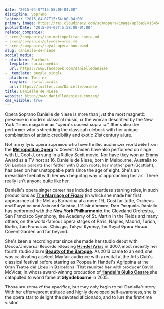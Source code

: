```yaml
---
date: "2015-04-07T15:58:00-04:00"
discipline: Soprano
lastmod: "2015-04-07T15:58:00-04:00"
primary_image: https://res.cloudinary.com/schmopera/image/upload/v1545409169/media/webhook-uploads/1428436615402/DanielledeNiese-Website.jpg.jpg
publishDate: "2015-04-07T15:58:00-04:00"
related_companies:
- scene/companies/the-metropolitan-opera.md
- scene/companies/glyndebourne.md
- scene/companies/royal-opera-house.md
slug: danielle-de-niese
social_media:
- platform: Facebook
  template: social-media
  url: https://www.facebook.com/danielledeniese
- _template: people_single
  platform: Twitter
  template: social-media
  url: https://twitter.com/Danielledeniese
title: Danielle de Niese
website: http://www.danielledeniese.com/en/
cms_visible: true
---
```


<p>
	Opera Soprano Danielle de Niese is more than just the most magnetic presence in modern classical music, or the woman described by the New York Times magazine as "opera's coolest soprano." She's also the performer who's shredding the classical rulebook with her unique combination of artistic credibility and exotic 21st century allure.
</p>
<p>
	Not many lyric opera sopranos who have thrilled audiences worldwide from the <a href="https://www.metoperafamily.org/"><strong>Metropolitan Opera</strong></a> to Covent Garden have also performed on stage with LL Cool J, or sung in a Ridley Scott movie. Nor have they won an Emmy Award as a TV host at 16. Danielle de Niese, born in Melbourne, Australia to Sri Lankan parents (her father with Dutch roots, her mother part-Scottish), has been on her unstoppable path since the age of eight. She's an irresistible fireball with her own beguiling way of approaching her art. There really isn't anyone quite like her.
</p>
<p>
	Danielle's opera singer career has included countless starring roles, in such productions as <a href="http://www.danielledeniese.com/index.php/en/music/dvds"><strong>The Marriage of Figaro</strong></a> (in which she made her first appearance at the Met as Barbarina at a mere 19), Così fan tutte, Orpheus and Eurydice and Acis and Galatea, L'Elisir d'amore, Don Pasquale. Danielle has performed with the <strong>New York Philharmonic</strong>, the Cleveland Orchestra, San Francisco Symphony, the Academy of St. Martin in the Fields and many others, on the world-famous opera stages of Paris, Naples, Madrid, Zurich, Berlin, San Francisco, Chicago, Tokyo, Sydney, the Royal Opera House Covent Garden and far beyond.
</p>
<p>
	She's been a recording star since she made her studio debut with Decca/Universal Records releasing <a href="http://www.danielledeniese.com/index.php/en/music/danielle-music"><strong>Handel Arias</strong></a> in 2007, most recently her fourth studio album <a href="http://www.danielledeniese.com/index.php/en/music/danielle-music"><strong>Beauty of the Baroque</strong></a>. As 2013 came to an end, she was captivating a select Mayfair audience with a recital at the Arts Club's classical festival before starring as Poppea in Handel's Agrippina at the Gran Teatre del Liceu in Barcelona. That reunited her with producer David McVicar, in whose award-winnng production of<a href="http://www.danielledeniese.com/index.php/en/music/dvds"><strong> Handel's Giulio Cesare </strong></a>she catapulted to world fame at <strong>Glyndebourne </strong>in 2005.
</p>
<p>
	Those are some of the specifics, but they only begin to tell Danielle's story. With her effervescent attitude and highly developed self-awareness, she is the opera star to delight the devoted aficionado, and to lure the first-time visitor.
</p>
